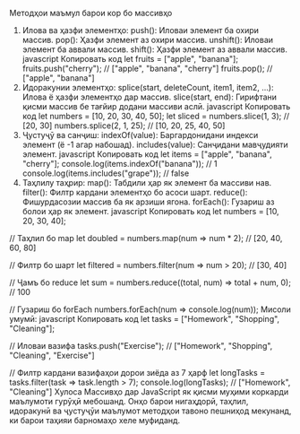 Методҳои маъмул барои кор бо массивҳо
1. Илова ва ҳазфи элементҳо:
push(): Иловаи элемент ба охири массив.
pop(): Ҳазфи элемент аз охири массив.
unshift(): Иловаи элемент ба аввали массив.
shift(): Ҳазфи элемент аз аввали массив.
javascript
Копировать код
let fruits = ["apple", "banana"];
fruits.push("cherry"); // ["apple", "banana", "cherry"]
fruits.pop(); // ["apple", "banana"]
2. Идоракунии элементҳо:
splice(start, deleteCount, item1, item2, ...): Илова ё ҳазфи элементҳо дар массив.
slice(start, end): Гирифтани қисми массив бе тағйир додани массиви аслӣ.
javascript
Копировать код
let numbers = [10, 20, 30, 40, 50];
let sliced = numbers.slice(1, 3); // [20, 30]
numbers.splice(2, 1, 25); // [10, 20, 25, 40, 50]
3. Ҷустуҷӯ ва санҷиш:
indexOf(value): Баргардонидани индекси элемент (ё -1 агар набошад).
includes(value): Санҷидани мавҷудияти элемент.
javascript
Копировать код
let items = ["apple", "banana", "cherry"];
console.log(items.indexOf("banana")); // 1
console.log(items.includes("grape")); // false
4. Таҳлилу таҳрир:
map(): Табдили ҳар як элемент ба массиви нав.
filter(): Филтр кардани элементҳо бо асоси шарт.
reduce(): Фишурдасозии массив ба як арзиши ягона.
forEach(): Гузариш аз болои ҳар як элемент.
javascript
Копировать код
let numbers = [10, 20, 30, 40];

// Таҳлил бо map
let doubled = numbers.map(num => num * 2); // [20, 40, 60, 80]

// Филтр бо шарт
let filtered = numbers.filter(num => num > 20); // [30, 40]

// Ҷамъ бо reduce
let sum = numbers.reduce((total, num) => total + num, 0); // 100

// Гузариш бо forEach
numbers.forEach(num => console.log(num));
Мисоли умумӣ:
javascript
Копировать код
let tasks = ["Homework", "Shopping", "Cleaning"];

// Иловаи вазифа
tasks.push("Exercise"); // ["Homework", "Shopping", "Cleaning", "Exercise"]

// Филтр кардани вазифаҳои дорои зиёда аз 7 ҳарф
let longTasks = tasks.filter(task => task.length > 7);
console.log(longTasks); // ["Homework", "Cleaning"]
Хулоса
Массивҳо дар JavaScript як қисми муҳими коркарди маълумоти гурӯҳӣ мебошанд. Онҳо барои нигаҳдорӣ, таҳлил, идоракунӣ ва ҷустуҷӯи маълумот методҳои тавоно пешниҳод мекунанд, ки барои таҳияи барномаҳо хеле муфиданд.
